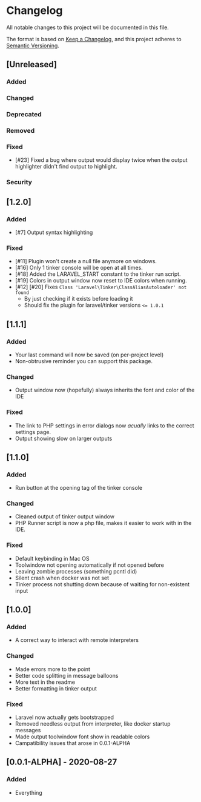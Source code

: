 # Changelog

All notable changes to this project will be documented in this file.

The format is based on [Keep a Changelog](https://keepachangelog.com/en/1.0.0/),
and this project adheres to [Semantic Versioning](https://semver.org/spec/v2.0.0.html).

## [Unreleased]
### Added

### Changed

### Deprecated

### Removed

### Fixed
 - [#23] Fixed a bug where output would display twice when the output highlighter didn't find output to highlight.

### Security

## [1.2.0]
### Added
 - [#7] Output syntax highlighting

### Fixed
 - [#11] Plugin won't create a null file anymore on windows. 
 - [#16] Only 1 tinker console will be open at all times.
 - [#18] Added the LARAVEL_START constant to the tinker run script.
 - [#19] Colors in output window now reset to IDE colors when running.
 - [#12] [#20] Fixes `Class 'Laravel\Tinker\ClassAliasAutoloader' not found`
   - By just checking if it exists before loading it
   - Should fix the plugin for laravel/tinker versions `<= 1.0.1`
   
## [1.1.1]
### Added
 - Your last command will now be saved (on per-project level)
 - Non-obtrusive reminder you can support this package.
 
### Changed
 - Output window now (hopefully) always inherits the font and color of the IDE

### Fixed
 - The link to PHP settings in error dialogs now *acually* links to the correct settings page.
 - Output showing slow on larger outputs

## [1.1.0]

### Added
 - Run button at the opening tag of the tinker console

### Changed
 - Cleaned output of tinker output window
 - PHP Runner script is now a php file, makes it easier to work with in the IDE.
 
### Fixed
 - Default keybinding in Mac OS
 - Toolwindow not opening automatically if not opened before
 - Leaving zombie processes (something pcntl did)
 - Silent crash when docker was not set
 - Tinker process not shutting down because of waiting for non-existent input

## [1.0.0]
### Added
 - A correct way to interact with remote interpreters

### Changed
 - Made errors more to the point
 - Better code splitting in message balloons
 - More text in the readme
 - Better formatting in tinker output
 
### Fixed
 - Laravel now actually gets bootstrapped
 - Removed needless output from interpreter, like docker startup messages
 - Made output toolwindow font show in readable colors
 - Campatibility issues that arose in 0.0.1-ALPHA
 
 
## [0.0.1-ALPHA] - 2020-08-27
### Added
 - Everything